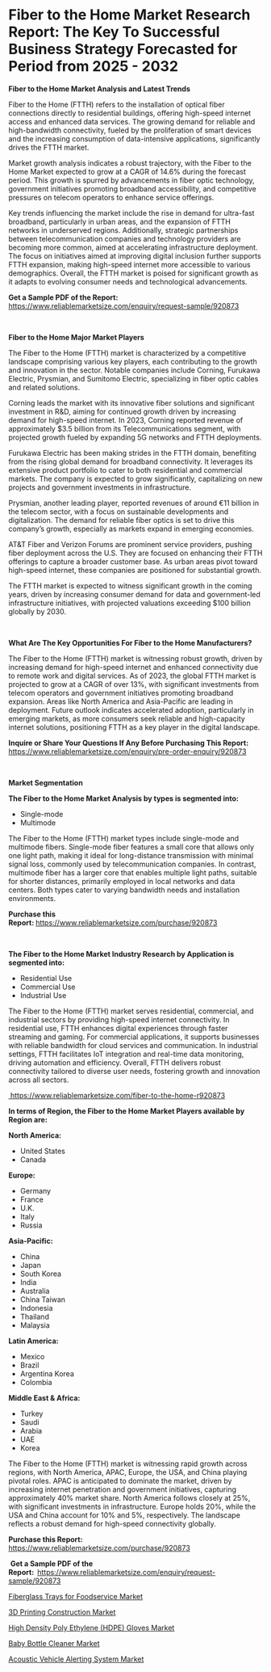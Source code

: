 <p><h1>Fiber to the Home Market Research Report: The Key To Successful Business Strategy Forecasted for Period from 2025 - 2032</h1></p><p><strong>Fiber to the Home Market Analysis and Latest Trends</strong></p>
<p><p>Fiber to the Home (FTTH) refers to the installation of optical fiber connections directly to residential buildings, offering high-speed internet access and enhanced data services. The growing demand for reliable and high-bandwidth connectivity, fueled by the proliferation of smart devices and the increasing consumption of data-intensive applications, significantly drives the FTTH market. </p><p>Market growth analysis indicates a robust trajectory, with the Fiber to the Home Market expected to grow at a CAGR of 14.6% during the forecast period. This growth is spurred by advancements in fiber optic technology, government initiatives promoting broadband accessibility, and competitive pressures on telecom operators to enhance service offerings. </p><p>Key trends influencing the market include the rise in demand for ultra-fast broadband, particularly in urban areas, and the expansion of FTTH networks in underserved regions. Additionally, strategic partnerships between telecommunication companies and technology providers are becoming more common, aimed at accelerating infrastructure deployment. The focus on initiatives aimed at improving digital inclusion further supports FTTH expansion, making high-speed internet more accessible to various demographics. Overall, the FTTH market is poised for significant growth as it adapts to evolving consumer needs and technological advancements.</p></p>
<p><strong>Get a Sample PDF of the Report:&nbsp;</strong> <a href="https://www.reliablemarketsize.com/enquiry/request-sample/920873?utm_campaign=2034&utm_medium=2&utm_source=Github&utm_content=ia&utm_term=07032025&utm_id=fiber-to-the-home">https://www.reliablemarketsize.com/enquiry/request-sample/920873</a></p>
<p>&nbsp;</p>
<p><strong>Fiber to the Home Major Market Players</strong></p>
<p><p>The Fiber to the Home (FTTH) market is characterized by a competitive landscape comprising various key players, each contributing to the growth and innovation in the sector. Notable companies include Corning, Furukawa Electric, Prysmian, and Sumitomo Electric, specializing in fiber optic cables and related solutions. </p><p>Corning leads the market with its innovative fiber solutions and significant investment in R&D, aiming for continued growth driven by increasing demand for high-speed internet. In 2023, Corning reported revenue of approximately $3.5 billion from its Telecommunications segment, with projected growth fueled by expanding 5G networks and FTTH deployments.</p><p>Furukawa Electric has been making strides in the FTTH domain, benefiting from the rising global demand for broadband connectivity. It leverages its extensive product portfolio to cater to both residential and commercial markets. The company is expected to grow significantly, capitalizing on new projects and government investments in infrastructure.</p><p>Prysmian, another leading player, reported revenues of around €11 billion in the telecom sector, with a focus on sustainable developments and digitalization. The demand for reliable fiber optics is set to drive this company’s growth, especially as markets expand in emerging economies.</p><p>AT&T Fiber and Verizon Forums are prominent service providers, pushing fiber deployment across the U.S. They are focused on enhancing their FTTH offerings to capture a broader customer base. As urban areas pivot toward high-speed internet, these companies are positioned for substantial growth.</p><p>The FTTH market is expected to witness significant growth in the coming years, driven by increasing consumer demand for data and government-led infrastructure initiatives, with projected valuations exceeding $100 billion globally by 2030.</p></p>
<p>&nbsp;</p>
<p><strong>What Are The Key Opportunities For Fiber to the Home Manufacturers?</strong></p>
<p><p>The Fiber to the Home (FTTH) market is witnessing robust growth, driven by increasing demand for high-speed internet and enhanced connectivity due to remote work and digital services. As of 2023, the global FTTH market is projected to grow at a CAGR of over 13%, with significant investments from telecom operators and government initiatives promoting broadband expansion. Areas like North America and Asia-Pacific are leading in deployment. Future outlook indicates accelerated adoption, particularly in emerging markets, as more consumers seek reliable and high-capacity internet solutions, positioning FTTH as a key player in the digital landscape.</p></p>
<p><strong>Inquire or Share Your Questions If Any Before Purchasing This Report:</strong> <a href="https://www.reliablemarketsize.com/enquiry/pre-order-enquiry/920873?utm_campaign=2034&utm_medium=2&utm_source=Github&utm_content=ia&utm_term=07032025&utm_id=fiber-to-the-home">https://www.reliablemarketsize.com/enquiry/pre-order-enquiry/920873</a></p>
<p>&nbsp;</p>
<p><strong>Market Segmentation</strong></p>
<p><strong>The Fiber to the Home Market Analysis by types is segmented into:</strong></p>
<p><ul><li>Single-mode</li><li>Multimode</li></ul></p>
<p><p>The Fiber to the Home (FTTH) market types include single-mode and multimode fibers. Single-mode fiber features a small core that allows only one light path, making it ideal for long-distance transmission with minimal signal loss, commonly used by telecommunication companies. In contrast, multimode fiber has a larger core that enables multiple light paths, suitable for shorter distances, primarily employed in local networks and data centers. Both types cater to varying bandwidth needs and installation environments.</p></p>
<p><strong>Purchase this Report:&nbsp;</strong><a href="https://www.reliablemarketsize.com/purchase/920873?utm_campaign=2034&utm_medium=2&utm_source=Github&utm_content=ia&utm_term=07032025&utm_id=fiber-to-the-home">https://www.reliablemarketsize.com/purchase/920873</a></p>
<p>&nbsp;</p>
<p><strong>The Fiber to the Home Market Industry Research by Application is segmented into:</strong></p>
<p><ul><li>Residential Use</li><li>Commercial Use</li><li>Industrial Use</li></ul></p>
<p><p>The Fiber to the Home (FTTH) market serves residential, commercial, and industrial sectors by providing high-speed internet connectivity. In residential use, FTTH enhances digital experiences through faster streaming and gaming. For commercial applications, it supports businesses with reliable bandwidth for cloud services and communication. In industrial settings, FTTH facilitates IoT integration and real-time data monitoring, driving automation and efficiency. Overall, FTTH delivers robust connectivity tailored to diverse user needs, fostering growth and innovation across all sectors.</p></p>
<p><a href="https://www.reliablemarketsize.com/fiber-to-the-home-r920873?utm_campaign=2034&utm_medium=2&utm_source=Github&utm_content=ia&utm_term=07032025&utm_id=fiber-to-the-home">&nbsp;https://www.reliablemarketsize.com/fiber-to-the-home-r920873</a></p>
<p><strong>In terms of Region, the Fiber to the Home Market Players available by Region are:</strong></p>
<p>
    <p> <strong> North America: </strong>
        <ul>
            <li>United States</li>
            <li>Canada</li>
        </ul>
        </p> 
    <p> <strong> Europe: </strong>
        <ul>
            <li>Germany</li>
            <li>France</li>
            <li>U.K.</li>
            <li>Italy</li>
            <li>Russia</li>
        </ul>
        </p> 
    <p> <strong> Asia-Pacific: </strong>
        <ul>
            <li>China</li>
            <li>Japan</li>
            <li>South Korea</li>
            <li>India</li>
            <li>Australia</li>
            <li>China Taiwan</li>
            <li>Indonesia</li>
            <li>Thailand</li>
            <li>Malaysia</li>
        </ul>
        </p> 
    <p> <strong> Latin America: </strong>
        <ul>
            <li>Mexico</li>
            <li>Brazil</li>
            <li>Argentina Korea</li>
            <li>Colombia</li>
        </ul>
        </p> 
    <p> <strong> Middle East & Africa: </strong>
        <ul>
            <li>Turkey</li>
            <li>Saudi</li>
            <li>Arabia</li>
            <li>UAE</li>
            <li>Korea</li>
        </ul>
    </p>
    </p>
<p><p>The Fiber to the Home (FTTH) market is witnessing rapid growth across regions, with North America, APAC, Europe, the USA, and China playing pivotal roles. APAC is anticipated to dominate the market, driven by increasing internet penetration and government initiatives, capturing approximately 40% market share. North America follows closely at 25%, with significant investments in infrastructure. Europe holds 20%, while the USA and China account for 10% and 5%, respectively. The landscape reflects a robust demand for high-speed connectivity globally.</p></p>
<p><strong>Purchase this Report: </strong><a href="https://www.reliablemarketsize.com/purchase/920873?utm_campaign=2034&utm_medium=2&utm_source=Github&utm_content=ia&utm_term=07032025&utm_id=fiber-to-the-home">https://www.reliablemarketsize.com/purchase/920873</a></p>
<p>&nbsp;<strong>Get a Sample PDF of the Report:&nbsp;&nbsp;</strong><a href="https://www.reliablemarketsize.com/enquiry/request-sample/920873?utm_campaign=2034&utm_medium=2&utm_source=Github&utm_content=ia&utm_term=07032025&utm_id=fiber-to-the-home">https://www.reliablemarketsize.com/enquiry/request-sample/920873</a></p>
<p><strong></strong></p>
<p><p><a href="https://www.linkedin.com/pulse/fiberglass-trays-foodservice-market-research-report-exploring-nvslf?utm_campaign=2034&utm_medium=2&utm_source=Github&utm_content=ia&utm_term=07032025&utm_id=fiber-to-the-home">Fiberglass Trays for Foodservice Market</a></p><p><a href="https://github.com/yosenadhler/Market-Research-Report-List-1/blob/main/3d-printing-construction-market.md?utm_campaign=2034&utm_medium=2&utm_source=Github&utm_content=ia&utm_term=07032025&utm_id=fiber-to-the-home">3D Printing Construction Market</a></p><p><a href="https://www.linkedin.com/pulse/assessing-effect-ofcompany-thehigh-density-poly-ethylene-hdpe-u4g1f?utm_campaign=2034&utm_medium=2&utm_source=Github&utm_content=ia&utm_term=07032025&utm_id=fiber-to-the-home">High Density Poly Ethylene (HDPE) Gloves Market</a></p><p><a href="https://www.linkedin.com/pulse/competitive-landscape-baby-bottle-cleaner-market-analyzing-strengths-3w7xf?utm_campaign=2034&utm_medium=2&utm_source=Github&utm_content=ia&utm_term=07032025&utm_id=fiber-to-the-home">Baby Bottle Cleaner Market</a></p><p><a href="https://github.com/artussavasrv/Market-Research-Report-List-1/blob/main/acoustic-vehicle-alerting-system-market.md?utm_campaign=2034&utm_medium=2&utm_source=Github&utm_content=ia&utm_term=07032025&utm_id=fiber-to-the-home">Acoustic Vehicle Alerting System Market</a></p></p>
